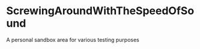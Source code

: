 ScrewingAroundWithTheSpeedOfSound
=================================

A personal sandbox area for various testing purposes
